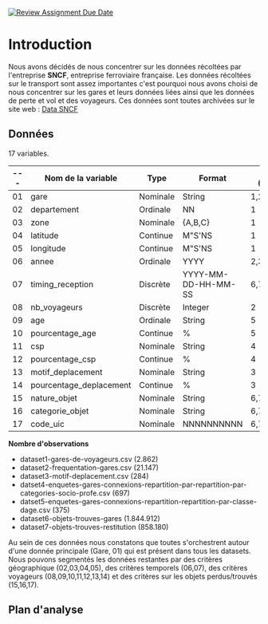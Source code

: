[![Review Assignment Due Date](https://classroom.github.com/assets/deadline-readme-button-24ddc0f5d75046c5622901739e7c5dd533143b0c8e959d652212380cedb1ea36.svg)](https://classroom.github.com/a/Fj4cXJY4)

# Introduction

Nous avons décidés de nous concentrer sur les données récoltées par l'entreprise **SNCF**, entreprise ferroviaire française.
Les données récoltées sur le transport sont assez importantes c'est pourquoi nous avons choisi de nous concentrer sur les gares et leurs données liées ainsi que les données de perte et vol et des voyageurs.
Ces données sont toutes archivées sur le site web : [Data SNCF](https://data.sncf.com)

## Données

17 variables.

| --- | Nom de la variable      | Type     | Format              | Dataset (Origine) |
| --- | ----------------------- | -------- | ------------------- | ----------------- |
| 01  | gare                    | Nominale | String              | 1,2,3,4,5,6,7     |
| 02  | departement             | Ordinale | NN                  | 1                 |
| 03  | zone                    | Nominale | {A,B,C}             | 1                 |
| 04  | latitude                | Continue | M"S'NS              | 1                 |
| 05  | longitude               | Continue | M"S'NS              | 1                 |
| 06  | annee                   | Ordinale | YYYY                | 2,3,4             |
| 07  | timing_reception        | Discrète | YYYY-MM-DD-HH-MM-SS | 6,7               |
| 08  | nb_voyageurs            | Discrète | Integer             | 2                 |
| 09  | age                     | Ordinale | String              | 5                 |
| 10  | pourcentage_age         | Continue | %                   | 5                 |
| 11  | csp                     | Nominale | String              | 4                 |
| 12  | pourcentage_csp         | Continue | %                   | 4                 |
| 13  | motif_deplacement       | Nominale | String              | 3                 |
| 14  | pourcentage_deplacement | Continue | %                   | 3                 |
| 15  | nature_objet            | Nominale | String              | 6,7               |
| 16  | categorie_objet         | Nominale | String              | 6,7               |
| 17  | code_uic                | Nominale | NNNNNNNNNN          | 6,7               |

**Nombre d'observations**

- dataset1-gares-de-voyageurs.csv (2.862)
- dataset2-frequentation-gares.csv (21.147)
- dataset3-motif-deplacement.csv (284)
- datset4-enquetes-gares-connexions-repartition-par-repartition-par-categories-socio-profe.csv (697)
- datset5-enquetes-gares-connexions-repartition-repartition-par-classe-dage.csv (375)
- dataset6-objets-trouves-gares (1.844.912)
- dataset7-objets-trouves-restitution (858.180)

Au sein de ces données nous constatons que toutes s'orchestrent autour d'une donnée principale (Gare, 01) qui est présent dans tous les datasets.
Nous pouvons segmentés les données restantes par des critères géographique (02,03,04,05), des critères temporels (06,07), des critères voyageurs (08,09,10,11,12,13,14) et des critères sur les objets perdus/trouvés (15,16,17).

## Plan d'analyse
